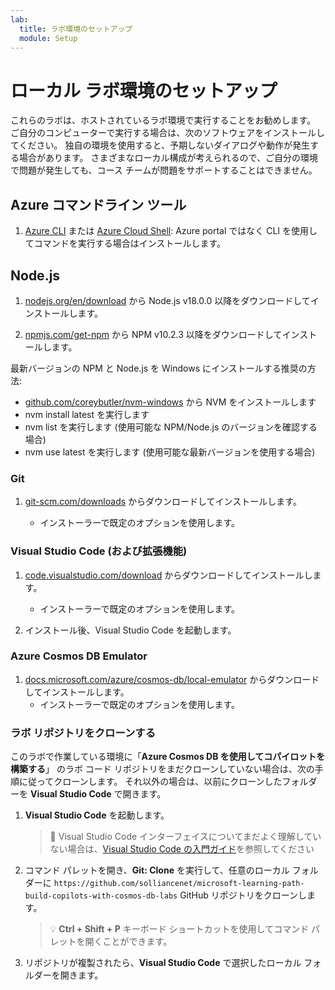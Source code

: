 ```yaml
---
lab:
  title: ラボ環境のセットアップ
  module: Setup
---
```


# ローカル ラボ環境のセットアップ

これらのラボは、ホストされているラボ環境で実行することをお勧めします。 ご自分のコンピューターで実行する場合は、次のソフトウェアをインストールしてください。 独自の環境を使用すると、予期しないダイアログや動作が発生する場合があります。 さまざまなローカル構成が考えられるので、ご自分の環境で問題が発生しても、コース チームが問題をサポートすることはできません。

## Azure コマンドライン ツール

1. [Azure CLI](https://docs.microsoft.com/cli/azure/?view=azure-cli-latest) または [Azure Cloud Shell](https://shell.azure.com): Azure portal ではなく CLI を使用してコマンドを実行する場合はインストールします。

## Node.js

1. [nodejs.org/en/download] から Node.js v18.0.0 以降をダウンロードしてインストールします。

1. [npmjs.com/get-npm] から NPM v10.2.3 以降をダウンロードしてインストールします。

最新バージョンの NPM と Node.js を Windows にインストールする推奨の方法:

- [github.com/coreybutler/nvm-windows] から NVM をインストールします
- nvm install latest を実行します
- nvm list を実行します (使用可能な NPM/Node.js のバージョンを確認する場合)
- nvm use latest を実行します (使用可能な最新バージョンを使用する場合)

### Git

1. [git-scm.com/downloads] からダウンロードしてインストールします。

    - インストーラーで既定のオプションを使用します。

### Visual Studio Code (および拡張機能)

1. [code.visualstudio.com/download] からダウンロードしてインストールします。

    - インストーラーで既定のオプションを使用します。

1. インストール後、Visual Studio Code を起動します。

### Azure Cosmos DB Emulator

1. [docs.microsoft.com/azure/cosmos-db/local-emulator] からダウンロードしてインストールします。
    - インストーラーで既定のオプションを使用します。

### ラボ リポジトリをクローンする

このラボで作業している環境に「**Azure Cosmos DB を使用してコパイロットを構築する**」 のラボ コード リポジトリをまだクローンしていない場合は、次の手順に従ってクローンします。 それ以外の場合は、以前にクローンしたフォルダーを **Visual Studio Code** で開きます。

1. **Visual Studio Code** を起動します。

    > &#128221; Visual Studio Code インターフェイスについてまだよく理解していない場合は、[Visual Studio Code の入門ガイド][code.visualstudio.com/docs/getstarted]を参照してください

1. コマンド パレットを開き、**Git: Clone** を実行して、任意のローカル フォルダーに ``https://github.com/solliancenet/microsoft-learning-path-build-copilots-with-cosmos-db-labs`` GitHub リポジトリをクローンします。

    > &#128161; **Ctrl + Shift + P** キーボード ショートカットを使用してコマンド パレットを開くことができます。

1. リポジトリが複製されたら、**Visual Studio Code** で選択したローカル フォルダーを開きます。

[code.visualstudio.com/docs/getstarted]: https://code.visualstudio.com/docs/getstarted/tips-and-tricks

[docs.microsoft.com/azure/cosmos-db/local-emulator]: https://docs.microsoft.com/azure/cosmos-db/local-emulator#download-the-emulator
[code.visualstudio.com/download]: https://code.visualstudio.com/download
[git-scm.com/downloads]: https://git-scm.com/downloads
[nodejs.org/en/download]: https://nodejs.org/en/download
[npmjs.com/get-npm]: https://npmjs.com/get-npm
[github.com/coreybutler/nvm-windows]: https://github.com/coreybutler/nvm-windows
